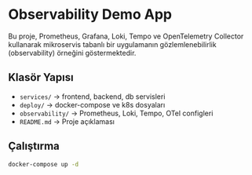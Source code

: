 
 # Observability Demo App

Bu proje, Prometheus, Grafana, Loki, Tempo ve OpenTelemetry Collector kullanarak 
mikroservis tabanlı bir uygulamanın gözlemlenebilirlik (observability) örneğini göstermektedir.

## Klasör Yapısı
- `services/` → frontend, backend, db servisleri
- `deploy/` → docker-compose ve k8s dosyaları
- `observability/` → Prometheus, Loki, Tempo, OTel configleri
- `README.md` → Proje açıklaması

## Çalıştırma
```bash
docker-compose up -d


